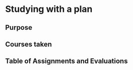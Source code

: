 Studying with a plan
=======

Purpose
-----------

Courses taken
-----------

Table of Assignments and Evaluations
-----------